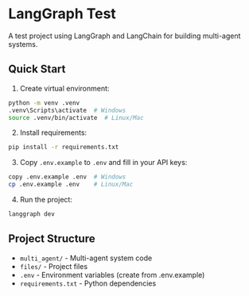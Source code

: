 # LangGraph Test

A test project using LangGraph and LangChain for building multi-agent systems.

## Quick Start

1. Create virtual environment:
```bash
python -m venv .venv
.venv\Scripts\activate  # Windows
source .venv/bin/activate  # Linux/Mac
```

2. Install requirements:
```bash
pip install -r requirements.txt
```

3. Copy `.env.example` to `.env` and fill in your API keys:
```bash
copy .env.example .env  # Windows
cp .env.example .env    # Linux/Mac
```

4. Run the project:
```bash
langgraph dev
```

## Project Structure
- `multi_agent/` - Multi-agent system code
- `files/` - Project files
- `.env` - Environment variables (create from .env.example)
- `requirements.txt` - Python dependencies

